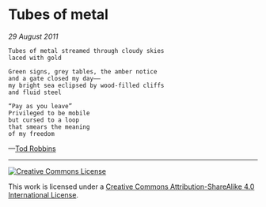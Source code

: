 # Tubes of metal
_29 August 2011_
```
Tubes of metal streamed through cloudy skies
laced with gold

Green signs, grey tables, the amber notice
and a gate closed my day––
my bright sea eclipsed by wood-filled cliffs
and fluid steel

“Pay as you leave”
Privileged to be mobile
but cursed to a loop
that smears the meaning
of my freedom
```
—[Tod Robbins](http://todrobbins.com)

---

<a rel="license" href="http://creativecommons.org/licenses/by-sa/4.0/">
<img alt="Creative Commons License" style="border-width:0" src="https://i.creativecommons.org/l/by-sa/4.0/88x31.png" /></a><br />

This work is licensed under a <a rel="license" href="http://creativecommons.org/licenses/by-sa/4.0/">Creative Commons Attribution-ShareAlike 4.0 International License</a>.